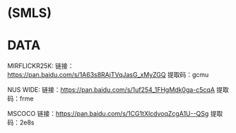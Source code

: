 
# (SMLS)
DATA
===================
MIRFLICKR25K:
链接：https://pan.baidu.com/s/1A63s8RAjTVqJasG_xMyZGQ 
提取码：gcmu

NUS WIDE:
链接：https://pan.baidu.com/s/1uf254_1FHgMdk0ga-c5cqA 
提取码：frme

MSCOCO
链接：https://pan.baidu.com/s/1CG1tXlcdvoqZcgA1U--QSg 
提取码：2e8s
